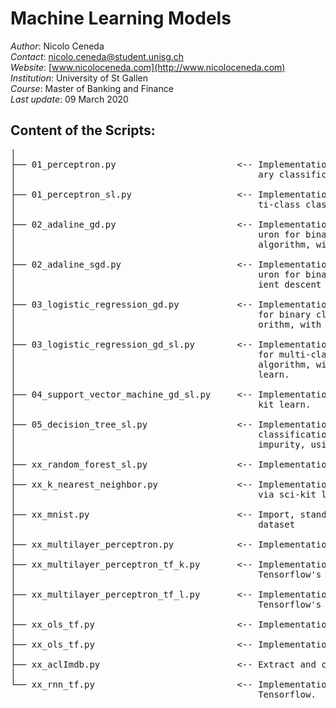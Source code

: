 # Machine Learning Models

*Author*: Nicolo Ceneda \
*Contact*: nicolo.ceneda@student.unisg.ch \
*Website*: [www.nicoloceneda.com](http://www.nicoloceneda.com) \
*Institution*: University of St Gallen \
*Course*: Master of Banking and Finance \
*Last update*: 09 March 2020

## Content of the Scripts:
<pre>
│
├── 01_perceptron.py                       <-- Implementation of a single layer perceptron for bin-
│                                              ary classification.
│
├── 01_perceptron_sl.py                    <-- Implementation of a single layer perceptron for mul-
│                                              ti-class classification via scikit-learn.
│
├── 02_adaline_gd.py                       <-- Implementation of a single layer adaptive linear ne-
│                                              uron for binary classification, via gradient descent 
│                                              algorithm, with standardized features.
│
├── 02_adaline_sgd.py                      <-- Implementation of a single layer adaptive linear ne-
│                                              uron for binary classification, via stochastic grad-
│                                              ient descent algorithm, with standardized features.      
│
├── 03_logistic_regression_gd.py           <-- Implementation of a single layer logistic regression
│                                              for binary classification, via gradient descent alg-
│                                              orithm, with standardized features.                      
│
├── 03_logistic_regression_gd_sl.py        <-- Implementation of a single layer logistic regression 
│                                              for multi-class classification, via gradient descent 
│                                              algorithm, with standardized features, using scikit-
│                                              learn.
│
├── 04_support_vector_machine_gd_sl.py     <-- Implementation of a support vector machine via sci- 
│                                              kit learn. 
│
├── 05_decision_tree_sl.py                 <-- Implementation of a decision tree for multi-class 
│                                              classification, with standardized features and gini
│                                              impurity, using scikit-learn.
│
├── xx_random_forest_sl.py                 <-- Implementation of a random forest via sci-kit learn.
│
├── xx_k_nearest_neighbor.py               <-- Implementation of a k-nearest neighbor classifier  
│                                              via sci-kit learn.
│   
├── xx_mnist.py                            <-- Import, standardize, compress and save the mnist 
│                                              dataset
│
├── xx_multilayer_perceptron.py            <-- Implementation of a multilayer perceptron.
│
├── xx_multilayer_perceptron_tf_k.py       <-- Implementation of a multilayer perceptron via 
│                                              Tensorflow's Layers.
│
├── xx_multilayer_perceptron_tf_l.py       <-- Implementation of a multilayer perceptron via 
│                                              Tensorflow's keras.
│
├── xx_ols_tf.py                           <-- Implementation of an OLS via Tensorflow.
│
├── xx_ols_tf.py                           <-- Implementation of an OLS via Tensorflow.
│
├── xx_aclImdb.py                          <-- Extract and convert to csv the aclImdb database.
│
└── xx_rnn_tf.py                           <-- Implementation of a recurrent neural network via
                                               Tensorflow.
</pre>


